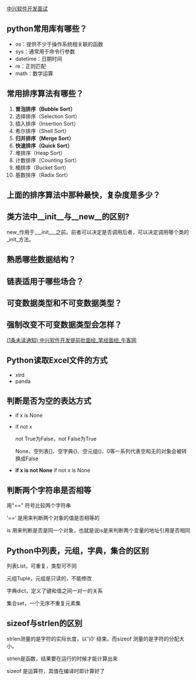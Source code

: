 [中兴软件开发面试](https://blog.csdn.net/jerryz2017/article/details/100603157?ops_request_misc=%7B%22request%5Fid%22%3A%22159430027919724835802133%22%2C%22scm%22%3A%2220140713.130102334.pc%5Fall.%22%7D&request_id=159430027919724835802133&biz_id=0&utm_medium=distribute.pc_search_result.none-task-blog-2~all~first_rank_ecpm_v3~rank_ctr_v3-2-100603157.ecpm_v1_rank_ctr_v3&utm_term=中兴+软件开发)

## python常用库有哪些？

- os：提供不少于操作系统相关联的函数
- sys：通常用于命令行参数
- datetime：日期时间
- re：正则匹配
- math：数学运算

## 常用排序算法有哪些？

1. **冒泡排序（Bubble Sort）**
2. 选择排序（Selection Sort）
3. 插入排序（Insertion Sort）
4. 希尔排序（Shell Sort）
5. **归并排序（Merge Sort）**
6. **快速排序（Quick Sort）**
7. 堆排序（Heap Sort）
8. 计数排序（Counting Sort）
9. 桶排序（Bucket Sort）
10. 基数排序（Radix Sort）

## 上面的排序算法中那种最快，复杂度是多少？

## 类方法中__init__与__new__的区别?

new_作用于___init___之前。前者可以决定是否调用后者，可以决定调用哪个类的_init_方法。

## 熟悉哪些数据结构？

## 链表适用于哪些场合？

## 可变数据类型和不可变数据类型？

## 强制改变不可变数据类型会怎样？



[(1条未读通知) 中兴软件开发提前批面经_笔经面经_牛客网](https://www.nowcoder.com/discuss/450141?type=post&order=rank&pos=&page=1&channel=2000&source_id=search_post)

## Python读取Excel文件的方式

* xlrd
* panda

## 判断是否为空的表达方式

* if x is None

* if not x      

  not True为False，not False为True

  None、空列表[]、空字典{}、空元组()、0等一系列代表空和无的对象会被转换成False

* **if x is not None**      if not x is None

## 判断两个字符串是否相等

用"==" 符号比较两个字符串

‘==’ 是用来判断两个对象的值是否相等的

 is 用来判断是否是同一个对象，也就是说is是来判断两个变量的地址引用是否相同

## Python中列表，元组，字典，集合的区别

列表List，可重复，类型可不同

元组Tuple，元组是只读的，不能修改

字典dict，定义了键和值之间一对一的关系

集合set，一个无序不重复元素集

## sizeof与strlen的区别

strlen测量的是字符的实际长度，以'\0' 结束。而sizeof 测量的是字符的分配大小。

strlen是函数，结果要在运行的时候才能计算出来

sizeof 是运算符，其值在编译时即计算好了